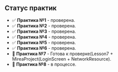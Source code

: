 ## Статус практик

- ✅ **Практика №1** - проверена.
- ✅ **Практика №2** - проверена.
- ✅ **Практика №3** - проверена.
- ✅ **Практика №4** - проверена.
- ✅ **Практика №5** - проверена.
- ✅ **Практика №6** - проверена.
- 🔄 **Практика №7** - Готова к проверке(Lesson7 + MireaProject(LoginScreen + NetworkResource).
- 🔄 **Практика №8** - в процессе.
